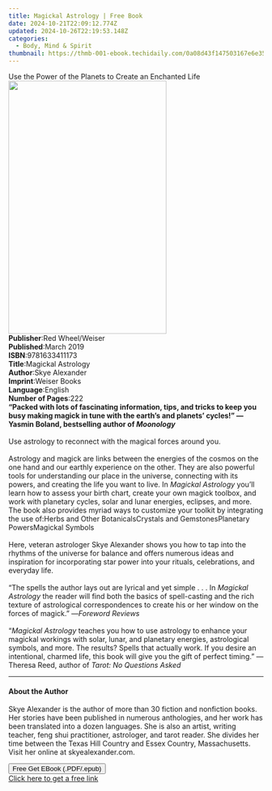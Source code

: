 ```yaml
---
title: Magickal Astrology | Free Book
date: 2024-10-21T22:09:12.774Z
updated: 2024-10-26T22:19:53.148Z
categories:
  - Body, Mind & Spirit
thumbnail: https://thmb-001-ebook.techidaily.com/0a08d43f147503167e6e35a0dd226254b39aa34d52073174998451909db5d5c4.jpg
---
```

<main id="book-container">
  <div class="flex flex-col">
    <div class="book-brief flex-1 py-6 px-4 sm:p-6 md:py-10 md:px-8">
      <!-- brief-->
      <div class="book-brief-main">
        Use the Power of the Planets to Create an Enchanted Life
      </div>
    </div>
    <div
      class="book-meta-info flex-1 grid gap-4 col-start-1 col-end-3 row-start-1 sm:mb-6 sm:grid-cols-4 lg:gap-6 lg:col-start-2 lg:row-end-6 lg:row-span-6 lg:mb-0"
    >
      <div
        class="book-meta-info-left place-content-center mt-4 p-4 text-sm leading-6 col-start-2 col-span-2 dark:text-slate-400"
      >
        <img
          class="w-full h-500 object-cover rounded-lg sm:h-255 sm:col-span-2 lg:col-span-full"
          src="https://img-001-ebook.techidaily.com/94e03a00da12935d7ce5787453c4da528bee2a2d33ffd7b4005d94a95491f236.jpg"
          alt=""
          width="312"
          height="500"
        />
      </div>
      <div
        class="book-meta-info-right mt-2 col-start-1 row-start-2 col-span-3 self-center"
      >
        <!-- meta data  -->
        <div class="flex flex-col px-4 md:px-8">
          <div class="flex-1">
            <strong>Publisher</strong>:<span class="px-2"
              >Red Wheel/Weiser</span
            >
          </div>
          <div class="flex-1">
            <strong>Published</strong>:<span class="px-2">March 2019</span>
          </div>
          <div class="flex-1">
            <strong>ISBN</strong>:<span class="px-2">9781633411173</span>
          </div>
          <div class="flex-1">
            <strong>Title</strong>:<span class="px-2">Magickal Astrology</span>
          </div>
          <div class="flex-1">
            <strong>Author</strong>:<span class="px-2">Skye Alexander</span>
          </div>
          <div class="flex-1">
            <strong>Imprint</strong>:<span class="px-2">Weiser Books</span>
          </div>
          <div class="flex-1">
            <strong>Language</strong>:<span class="px-2">English</span>
          </div>
          <div class="flex-1">
            <strong>Number of Pages</strong>:<span class="px-2">222</span>
          </div>
        </div>
      </div>
    </div>
    <div class="book-description flex-1 py-6 px-4 sm:p-6 md:py-10 md:px-8">
      <div class="book-description-main">
        <div accordion-content="" id="description">
          <b
            >“Packed with lots of fascinating information, tips, and tricks to
            keep you busy making magick in tune with the earth’s and planets’
            cycles!” —Yasmin Boland, bestselling author of <i>Moonology</i></b
          ><br /><br />Use astrology to reconnect with the magical forces around
          you.<br /><br />Astrology and magick are links between the energies of
          the cosmos on the one hand and our earthly experience on the other.
          They are also powerful tools for understanding our place in the
          universe, connecting with its powers, and creating the life you want
          to live. In <i>Magickal Astrology </i>you’ll learn how to assess your
          birth chart, create your own magick toolbox, and work with planetary
          cycles, solar and lunar energies, eclipses, and more. The book also
          provides myriad ways to customize your toolkit by integrating the use
          of:Herbs and Other BotanicalsCrystals and GemstonesPlanetary
          PowersMagickal Symbols <br /><br />Here, veteran astrologer Skye
          Alexander shows you how to tap into the rhythms of the universe for
          balance and offers numerous ideas and inspiration for incorporating
          star power into your rituals, celebrations, and everyday life.<br /><br />“The
          spells the author lays out are lyrical and yet
          simple&nbsp;.&nbsp;.&nbsp;. In <i>Magickal Astrology</i> the reader
          will find both the basics of spell-casting and the rich texture of
          astrological correspondences to create his or her window on the forces
          of magick.” —<i>Foreword Reviews</i><br /><br />“<i
            >Magickal Astrology</i
          >
          teaches you how to use astrology to enhance your magickal workings
          with solar, lunar, and planetary energies, astrological symbols, and
          more. The results? Spells that actually work. If you desire an
          intentional, charmed life, this book will give you the gift of perfect
          timing.” —Theresa Reed, author of <i>Tarot: No Questions Asked</i>
        </div>
        <div class="accordion-fader"></div>
      </div>
    </div>
    <div class="book-excerpts flex-1 py-6 px-4 sm:p-6 md:py-10 md:px-8">
      <!-- excerpts-->
      <div class="book-excerpts-main">
        <hr />
        <h4 class="placeholder placeholder-heading">
          <span>About the Author</span>
        </h4>
        <p>
          Skye Alexander&nbsp;is the author of more than 30 fiction and
          nonfiction books. Her stories have been published in numerous
          anthologies, and her work has been translated into a dozen languages.
          She is also an artist, writing teacher, feng shui practitioner,
          astrologer, and tarot reader. She divides her time between the Texas
          Hill Country and Essex Country, Massachusetts. Visit her online at
          skyealexander.com.
        </p>
      </div>
    </div>
    <div
      class="book-about-author flex-1 py-6 px-4 sm:p-6 md:py-10 md:px-8"
    ></div>
    <div class="book-free-get flex-1 py-6 px-4 sm:p-6 md:py-10 md:px-8">
      <button
        id="btn-free-get"
        class="bg-blue-500 hover:bg-blue-700 text-white font-bold py-2 px-4 rounded"
      >
        Free Get EBook (.PDF/.epub)
      </button>
      <div id="countdown-display" class="px-2 text-lg mt-2"></div>
      <a
        id="free-link"
        class="hidden bg-blue-500 hover:bg-blue-700 text-white font-bold py-2 px-4 rounded"
        href="https://www.ebooks.com/en-us/book/210877362/magickal-astrology/skye-alexander/"
        target="_blank"
        >Click here to get a free link</a
      >
    </div>
    <script>
      let countdownTime = 0;
      let countdownInterval = null;
      document
        .getElementById('btn-free-get')
        .addEventListener('click', startCountdown);
      function startCountdown() {
        countdownTime = new Date().getTime() + 60000 * 3;
        countdownInterval = setInterval(updateCountdown, 1000);
        document.getElementById('btn-free-get').disabled = true;
        document
          .getElementById('btn-free-get')
          .classList.add('bg-gray-500', 'cursor-not-allowed');
      }
      function updateCountdown() {
        let currentTime = new Date().getTime();
        let timeLeft = countdownTime - currentTime;
        let secondsLeft = Math.floor(timeLeft / 1000);
        document.getElementById('countdown-display').innerHTML =
          `Remaining time: ${secondsLeft} seconds.`;
        if (secondsLeft <= 0) {
          clearInterval(countdownInterval);
          document.getElementById('btn-free-get').classList.add('hidden');
          document.getElementById('free-link').classList.remove('hidden');
          document.getElementById('countdown-display').innerHTML = '';
        }
      }
    </script>
  </div>
</main>

<ins class="adsbygoogle"
      style="display:block"
      data-ad-client="ca-pub-7571918770474297"
      data-ad-slot="8358498916"
      data-ad-format="auto"
      data-full-width-responsive="true"></ins>
    